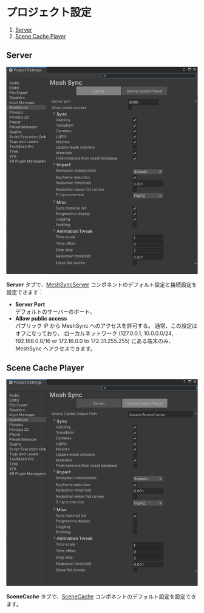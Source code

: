 # プロジェクト設定

1. [Server](#server)
1. [Scene Cache Player](#scene-cache-player)

## Server

![ProjectSettingsServer](../images/ProjectSettingsServer.png)

**Server** タブで、[MeshSyncServer](MeshSyncServer.md) コンポネントのデフォルト設定と接続設定を設定できます：
   * **Server Port**  
     デフォルトのサーバーのポート。
   * **Allow public access**  
     パブリック IP から MeshSync へのアクセスを許可する。 通常、この設定はオフになっており、
     ローカルネットワーク (127.0.0.1, 10.0.0.0/24, 192.168.0.0/16 or 172.16.0.0 to 172.31.255.255)
     にある端末のみ、MeshSync へアクセスできます。     

## Scene Cache Player
![ProjectSettingsSceneCache](../images/ProjectSettingsSceneCache.png)

**SceneCache** タブで、[SceneCache](SceneCache.md) コンポネントのデフォルト設定を設定できます。



